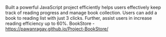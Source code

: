 Built a powerful JavaScript project efficiently helps users effectively
keep track of reading progress and manage book collection.
Users can add a book to reading list with just 3 clicks. Further, assist users in increase reading efficiency up to 60%.
BookStore - https://pawanragav.github.io/Project-BookStore/
